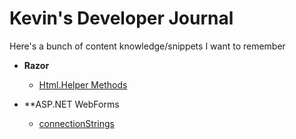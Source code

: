 #  Kevin's Developer Journal

Here's a bunch of content knowledge/snippets I want to remember

- **Razor**
  - [Html.Helper Methods](razorHtmlHelper.md)

- **ASP.NET WebForms
  - [connectionStrings](connectionString.md)
